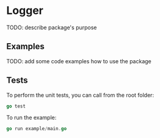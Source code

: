 # Logger

TODO: describe package's purpose

## Examples

TODO: add some code examples how to use the package

## Tests

To perform the unit tests, you can call from the root folder:

```go
go test
```

To run the example:

```go
go run example/main.go
```

